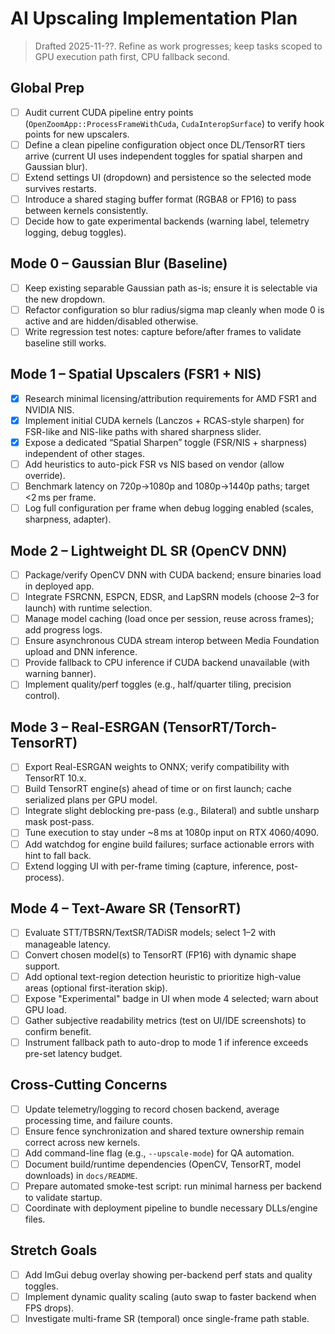 # AI Upscaling Implementation Plan

> Drafted 2025-11-??. Refine as work progresses; keep tasks scoped to GPU execution path first, CPU fallback second.

## Global Prep
- [ ] Audit current CUDA pipeline entry points (`OpenZoomApp::ProcessFrameWithCuda`, `CudaInteropSurface`) to verify hook points for new upscalers.
- [ ] Define a clean pipeline configuration object once DL/TensorRT tiers arrive (current UI uses independent toggles for spatial sharpen and Gaussian blur).
- [ ] Extend settings UI (dropdown) and persistence so the selected mode survives restarts.
- [ ] Introduce a shared staging buffer format (RGBA8 or FP16) to pass between kernels consistently.
- [ ] Decide how to gate experimental backends (warning label, telemetry logging, debug toggles).

## Mode 0 – Gaussian Blur (Baseline)
- [ ] Keep existing separable Gaussian path as-is; ensure it is selectable via the new dropdown.
- [ ] Refactor configuration so blur radius/sigma map cleanly when mode 0 is active and are hidden/disabled otherwise.
- [ ] Write regression test notes: capture before/after frames to validate baseline still works.

## Mode 1 – Spatial Upscalers (FSR1 + NIS)
- [x] Research minimal licensing/attribution requirements for AMD FSR1 and NVIDIA NIS.
- [x] Implement initial CUDA kernels (Lanczos + RCAS-style sharpen) for FSR-like and NIS-like paths with shared sharpness slider.
- [x] Expose a dedicated “Spatial Sharpen” toggle (FSR/NIS + sharpness) independent of other stages.
- [ ] Add heuristics to auto-pick FSR vs NIS based on vendor (allow override).
- [ ] Benchmark latency on 720p→1080p and 1080p→1440p paths; target <2 ms per frame.
- [ ] Log full configuration per frame when debug logging enabled (scales, sharpness, adapter).

## Mode 2 – Lightweight DL SR (OpenCV DNN)
- [ ] Package/verify OpenCV DNN with CUDA backend; ensure binaries load in deployed app.
- [ ] Integrate FSRCNN, ESPCN, EDSR, and LapSRN models (choose 2–3 for launch) with runtime selection.
- [ ] Manage model caching (load once per session, reuse across frames); add progress logs.
- [ ] Ensure asynchronous CUDA stream interop between Media Foundation upload and DNN inference.
- [ ] Provide fallback to CPU inference if CUDA backend unavailable (with warning banner).
- [ ] Implement quality/perf toggles (e.g., half/quarter tiling, precision control).

## Mode 3 – Real-ESRGAN (TensorRT/Torch-TensorRT)
- [ ] Export Real-ESRGAN weights to ONNX; verify compatibility with TensorRT 10.x.
- [ ] Build TensorRT engine(s) ahead of time or on first launch; cache serialized plans per GPU model.
- [ ] Integrate slight deblocking pre-pass (e.g., Bilateral) and subtle unsharp mask post-pass.
- [ ] Tune execution to stay under ~8 ms at 1080p input on RTX 4060/4090.
- [ ] Add watchdog for engine build failures; surface actionable errors with hint to fall back.
- [ ] Extend logging UI with per-frame timing (capture, inference, post-process).

## Mode 4 – Text-Aware SR (TensorRT)
- [ ] Evaluate STT/TBSRN/TextSR/TADiSR models; select 1–2 with manageable latency.
- [ ] Convert chosen model(s) to TensorRT (FP16) with dynamic shape support.
- [ ] Add optional text-region detection heuristic to prioritize high-value areas (optional first-iteration skip).
- [ ] Expose "Experimental" badge in UI when mode 4 selected; warn about GPU load.
- [ ] Gather subjective readability metrics (test on UI/IDE screenshots) to confirm benefit.
- [ ] Instrument fallback path to auto-drop to mode 1 if inference exceeds pre-set latency budget.

## Cross-Cutting Concerns
- [ ] Update telemetry/logging to record chosen backend, average processing time, and failure counts.
- [ ] Ensure fence synchronization and shared texture ownership remain correct across new kernels.
- [ ] Add command-line flag (e.g., `--upscale-mode`) for QA automation.
- [ ] Document build/runtime dependencies (OpenCV, TensorRT, model downloads) in `docs/README`.
- [ ] Prepare automated smoke-test script: run minimal harness per backend to validate startup.
- [ ] Coordinate with deployment pipeline to bundle necessary DLLs/engine files.

## Stretch Goals
- [ ] Add ImGui debug overlay showing per-backend perf stats and quality toggles.
- [ ] Implement dynamic quality scaling (auto swap to faster backend when FPS drops).
- [ ] Investigate multi-frame SR (temporal) once single-frame path stable.
